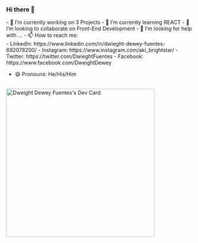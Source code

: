 ### Hi there 👋
<link href="https://cdn.jsdelivr.net/npm/bootstrap@5.3.2/dist/css/bootstrap.min.css" rel="stylesheet" integrity="sha384-T3c6CoIi6uLrA9TneNEoa7RxnatzjcDSCmG1MXxSR1GAsXEV/Dwwykc2MPK8M2HN" crossorigin="anonymous">
- 🔭 I’m currently working on 3 Projects
- 🌱 I’m currently learning REACT
- 👯 I’m looking to collaborate on Front-End Development
- 🤔 I’m looking for help with ...
- 📫 How to reach me: <br>
- LinkedIn: https://www.linkedin.com/in/dwieght-dewey-fuentes-692078200/
- Instagram: https://www.instagram.com/aki_brightstar/
- Twitter: https://twitter.com/DwieghtFuentes
- Facebook: https://www.facebook.com/DweightDewey

- 😄 Pronouns: He/His/Him
<br>
<section class="row d-flex justify-content-center w-100">
  <section class="text-center d-flex justify-content-center">
      <a href="https://app.daily.dev/dweightfuentes"><img src="https://api.daily.dev/devcards/4d2348f8dec942d9b0de456de82bce6f.png?r=cqs" width="400" alt="Dweight   Dewey Fuentes's Dev Card"/></a>
    </section>
</section>

